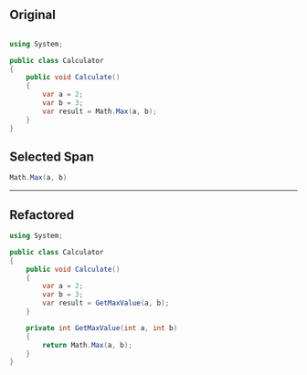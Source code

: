 ﻿## Original

```csharp

using System;

public class Calculator
{
    public void Calculate()
    {
        var a = 2;
        var b = 3;
        var result = Math.Max(a, b);
    }
}
```

## Selected Span

```csharp
Math.Max(a, b)
```

---

## Refactored

```csharp
using System;

public class Calculator
{
    public void Calculate()
    {
        var a = 2;
        var b = 3;
        var result = GetMaxValue(a, b);
    }

    private int GetMaxValue(int a, int b)
    {
        return Math.Max(a, b);
    }
}
```